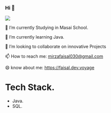 


<!--**faisal1205/faisal1205** is a ✨ _special_ ✨ repository because its `README.md` (this file) appears on your GitHub profile.-->

### Hi 👋 

<img src="https://readme-typing-svg.herokuapp.com?font=Architects+Daughter&amp;color=FF7722&amp;size=30&amp;lines=Hey!+I am +Fasial+Mirza!;Java+Backend+Developer...;" style="max-width: 100%;">



 🔭 I’m currently Studying in Masai School.
 
 🌱 I’m currently learning Java.
 
 👯 I’m looking to collaborate on innovative Projects
 
 📫 How to reach me: mirzafaisal030@gmail.com
 
 😄 know about me: https://faisal.dev.voyage
 


# Tech Stack.
* Java.
* SQL.



